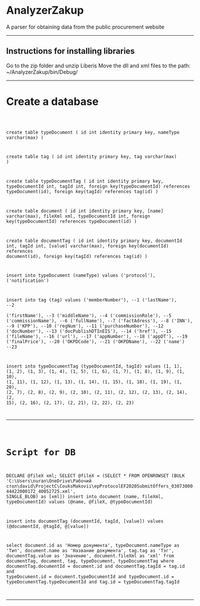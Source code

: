 # AnalyzerZakup

A parser for obtaining data from the public procurement website

<hr/>

## Instructions for installing libraries
Go to the zip folder and unzip Liberis
Move the dll and xml files to the path: ~/AnalyzerZakup/bin/Debug/

<hr/>

# Create a database

<code> 

create table typeDocument (
	id int identity primary key,
	nameType varchar(max)
)

create table tag (
	id int identity primary key,
	tag varchar(max)
)

create table typeDocumentTag (
	id int identity primary key,
	typeDocumentId int,
	tagId int,
	foreign key(typeDocumentId) references typeDocument(id),
	foreign key(tagId) references tag(id)
)

create table document (
	id int identity primary key,
	[name] varchar(max),
	fileXml xml,
	typeDocumentId int,
	foreign key(typeDocumentId) references typeDocument(id)
)

create table documentTag (
	id int identity primary key,
	documentId int,
	tagId int,
	[value] varchar(max),
	foreign key(documentId) references document(id),
	foreign key(tagId) references tag(id)
)

insert into typeDocument (nameType) 
	values 
	('protocol'),
	('notification')

insert into tag (tag) 
	values 
	('memberNumber'), --1
	('lastName'), --2	
	('firstName'), --3
	('middleName'), --4
	('commissionRole'), --5
	('commissionName'), --6
	('fullName'), --7
	('factAdress'), --8
	('INN'), --9
	('KPP'), --10
	('regNum'), --11
	('purchaseNumber'), --12
 	('docNumber'), --13
	('docPublishDTInEIS'), --14
	('href'), --15
	('fileName'), --16
 	('url'), --17
	('appNumber'), --18
	('appDT'), --19
 	('finalPrice'), --20
	('OKPDCode'), --21
	('OKPDName'),  --22
	('name')  --23

insert into typeDocumentTag (typeDocumentId, tagId) 
	values 
	(1, 1),
	(1, 2),
	(1, 3),
	(1, 4),
	(1, 5),
	(1, 6),
	(1, 7),
	(1, 8),
	(1, 9),
	(1, 10),
	(1, 11),
	(1, 12),
	(1, 13),
	(1, 14),
	(1, 15),
	(1, 18),
	(1, 19),
	(1, 20),
	(2, 7),
	(2, 8),
	(2, 9),
	(2, 10),
	(2, 11),
	(2, 12),
	(2, 13),
	(2, 14),
	(2, 15),
	(2, 16),
	(2, 17),
	(2, 21),
	(2, 22),
	(2, 23)	

<hr>

# Script for DB

DECLARE @fileX xml;
SELECT @fileX  = (SELECT * FROM OPENROWSET (BULK 'C:\Users\nuran\OneDrive\Рабочий стол\david\ProjectC\CouksMakovii\epProtocolEF2020SubmitOffers_0307300044422000172_40052725.xml', SINGLE_BLOB) as [xml])
insert into document (name, fileXml, typeDocumentId) 
 values 
 (@name, @fileX, @typeDocumentId)

insert into documentTag (documentId, tagId, [value]) 
	values 
	(@documentId, @tagId, @[value])

select document.id as 'Номер документа',  typeDocument.nameType as 'Тип', document.name as 'Название документа',
		tag.tag as 'Тэг', documentTag.value as 'Значение', document.fileXml as 'xml'
from documentTag, document, tag, typeDocument, typeDocumentTag
where 
	  documentTag.documentId = document.id and
	  documentTag.tagId = tag.id  and 
	  typeDocument.id = document.typeDocumentId and
	  typeDocument.id = typeDocumentTag.typeDocumentId and
	  tag.id = typeDocumentTag.tagId

</code>
   
<hr/>
